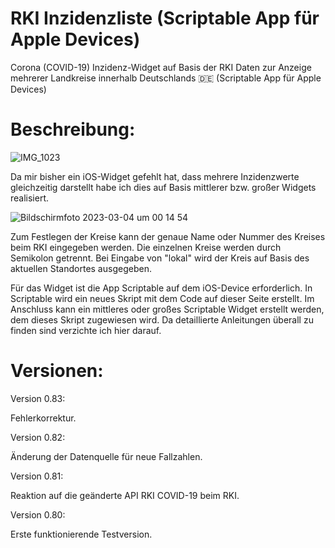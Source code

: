 # RKI Inzidenzliste (Scriptable App für Apple Devices)

Corona (COVID-19) Inzidenz-Widget auf Basis der RKI Daten zur Anzeige mehrerer Landkreise innerhalb Deutschlands 🇩🇪 (Scriptable App für Apple Devices)


# Beschreibung:

![IMG_1023](https://user-images.githubusercontent.com/74063738/98390817-2bdb4a00-2056-11eb-8910-362278d9897e.jpeg)

Da mir bisher ein iOS-Widget gefehlt hat, dass mehrere Inzidenzwerte gleichzeitig darstellt habe ich dies auf Basis mittlerer bzw. großer Widgets realisiert.

![Bildschirmfoto 2023-03-04 um 00 14 54](https://user-images.githubusercontent.com/74063738/222853433-123aac02-f3b0-4978-9f7a-eecd48963417.png)

Zum Festlegen der Kreise kann der genaue Name oder Nummer des Kreises beim RKI eingegeben werden. Die einzelnen Kreise werden durch Semikolon getrennt. Bei Eingabe von "lokal" wird der Kreis auf Basis des aktuellen Standortes ausgegeben.

Für das Widget ist die App Scriptable auf dem iOS-Device erforderlich.
In Scriptable wird ein neues Skript mit dem Code auf dieser Seite erstellt.
Im Anschluss kann ein mittleres oder großes Scriptable Widget erstellt werden, dem dieses Skript zugewiesen wird.
Da detaillierte Anleitungen überall zu finden sind verzichte ich hier darauf.

# Versionen:


Version 0.83:

Fehlerkorrektur.


Version 0.82:

Änderung der Datenquelle für neue Fallzahlen.


Version 0.81:

Reaktion auf die geänderte API RKI COVID-19 beim RKI.


Version 0.80:

Erste funktionierende Testversion.
